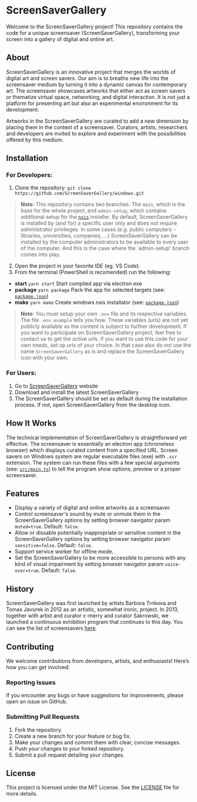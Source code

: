 # ScreenSaverGallery
Welcome to the ScreenSaverGallery project! This repository contains the code for a unique screensaver (ScreenSaverGallery), transforming your screen into a gallery of digital and online art. 

## About
ScreenSaverGallery is an innovative project that merges the worlds of digital art and screen savers. Our aim is to breathe new life into the screensaver medium by turning it into a dynamic canvas for contemporary art. The screensaver showcases artworks that either act as screen savers or thematize virtual space, networking, and digital interaction. It is not just a platform for presenting art but also an experimental environment for its development.

Artworks in the ScreenSaverGallery are curated to add a new dimension by placing them in the context of a screensaver. Curators, artists, researchers and developers are invited to explore and experiment with the possibilities offered by this medium.

## Installation
### For Developers: 
1. Clone the repository: ```git clone https://github.com/ScreenSaverGallery/windows.git```
> **Note**: This repository contains two branches. The `main`, which is the base for the whole project, and `admin-setup`, which contains additional setup for the [`nsis`](nsis) installer. By default, ScreenSaverGallery is installed by (and for) a specific user only and does not require administrator privileges. In some cases (e.g. public computers - libraries, universities, companies, ...) ScreenSaverGallery can be installed by the computer administrators to be available to every user of the computer. And this is the case where the `admin-setup' branch comes into play.
2. Open the project in your favorite IDE (eg. VS Code).
3. From the terminal (PowerShell is recomended) run the following: 
- **start** `yarn start`
Start compiled app via electron.exe
- **package** `yarn package`
Pack the app for selected targets (see: [`package.json`](package.json))
- **make** `yarn make`
Create windows nsis installator (see: [`package.json`](package.json))

> **Note**: You must setup your own `.env` file and its respective variables. The file `.env.example` tells you how. These variables (urls) are not yet publicly available as the content is subject to further development. If you want to participate on ScreenSaverGallery project, feel free to contact us to get the active urls. If you want to use this code for your own needs, set up urls of your choice. In that case also do not use the name `ScreenSaverGallery` as is and  replace the ScreenSaverGallery icon with your own.


### For Users:
1. Go to [ScreenSaverGallery](https://screensaver.gallery/get) website
2. Download and install the latest ScreenSaverGallery
3. The ScreenSaverGallery should be set as default during the installation process. If not, open ScreenSaverGallery from the desktop icon.

## How It Works
The technical implementation of ScreenSaverGallery is straightforward yet effective. The screensaver is essentially an electron app (chromeless browser) which displays curated content from a specified URL. Screen savers on Windows system are regular executable files (exe) with `.scr` extension. The system can run these files with a few special arguments (see: [`src/main.ts`](src/main.ts)) to tell the program show options, preview or a proper screensaver.

## Features
- Display a variety of digital and online artworks as a screensaver.
- Control screensaver's sound by mute or unmute them in the ScreenSaverGallery options by setting browser navigator param `muted=true`. Default: `false`.
- Allow or dissable potentially inappropriate or sensitive content in the ScreenSaverGallery options by setting browser navigator param `sensitive=false`. Default: `false`.
- Support service worker for offline mode.
- Set the ScreenSaverGallery to be more accessible to persons with any kind of visual impairment by setting browser navigator param `voice-over=true`. Default: `false`.

## History
ScreenSaverGallery was first launched by artists Barbora Trnkova and Tomas Javurek in 2012 as an artistic, somewhat ironic, project. In 2013, together with artist and curator c-merry and curator Sakrowski, we launched a continuous exhibition program that continues to this day. You can see the list of screensavers [here](https://screensaver.gallery/archive/screensavers). 

## Contributing

We welcome contributions from developers, artists, and enthusiasts! Here’s how you can get involved:

### Reporting Issues
If you encounter any bugs or have suggestions for improvements, please open an issue on GitHub.

### Submitting Pull Requests
1. Fork the repository.
2. Create a new branch for your feature or bug fix.
3. Make your changes and commit them with clear, concise messages.
4. Push your changes to your forked repository.
5. Submit a pull request detailing your changes.

## License

This project is licensed under the MIT License. See the [LICENSE](LICENSE) file for more details.